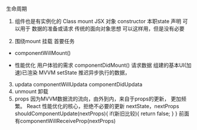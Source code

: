 生命周期
1. 组件也是有实例化的
 Class mount JSX 对象
 constructor 本职state 声明 可以用于
 数据的准备或请求 传统的面向对象思想 
 可以这样用，但是没有必要

 2. 围绕mount 挂载 首要任务
 - componentWillMount()
    
 - 性能优化 用户体验的需求
    componentDidMount()
    请求数据 组建的基本UI(加速)已渲染 MVVM setState 推迟异步执行的数据，
3. updata
componentWillUpdata
componentDidUpdata
4. unmount
    卸载 
5. props
因为MVVM数据流的流向，由外到内，来自于props的更新，
更加频繁。
React 性能优化的核心，拒绝不必要的更新 nextState，nextProps
shouldComponentUpdate(nextProps){
    if(新旧比较){
        return false;
    }
}
前面有componentWillReceiveProp(nextProps)


